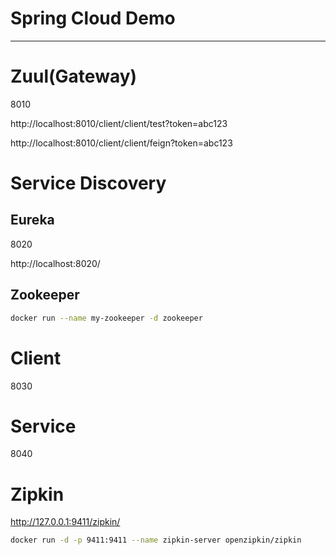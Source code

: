 # Spring Cloud Demo

---

# Zuul(Gateway)

8010

http://localhost:8010/client/client/test?token=abc123

http://localhost:8010/client/client/feign?token=abc123

# Service Discovery

## Eureka

8020

http://localhost:8020/

## Zookeeper

```bash
docker run --name my-zookeeper -d zookeeper
```

# Client

8030

# Service

8040

# Zipkin

http://127.0.0.1:9411/zipkin/

```bash
docker run -d -p 9411:9411 --name zipkin-server openzipkin/zipkin 
```